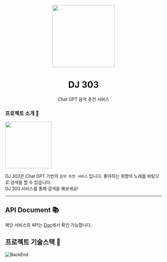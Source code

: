 <p align="middle" >

<img width="200px;" src="https://user-images.githubusercontent.com/35368554/229291303-fe925824-bc30-4c24-b40b-b469d5f35939.png"/>
</p>
<h1 align="middle">DJ 303</h1>

<p align="middle">Chat GPT 음악 추천 서비스</p>

### 프로젝트 소개 🎵

<img width="150px;" src="https://user-images.githubusercontent.com/35368554/229339420-971c4057-b37b-4e4c-9865-faedb416de1a.png"/>



DJ 303은 Chat GPT 기반의 `음악 추천 서비스` 입니다. 좋아하는 취향의 노래를 바탕으로 검색을 할 수 있습니다.  
DJ 303 서비스를 통해 검색을 해보세요!

---

## API Document 📚
해당 서비스의 API는 [Doc](https://www.notion.so/hmstudy/API-3af766411f9640ac85dc6a7c1b47c7af?pvs=4)에서 확인 가능합니다.


## 프로젝트 기술스택 🏰

![BackEnd](https://user-images.githubusercontent.com/35368554/229292541-63fde392-5cec-4494-af35-b153043b2cd8.jpg)


